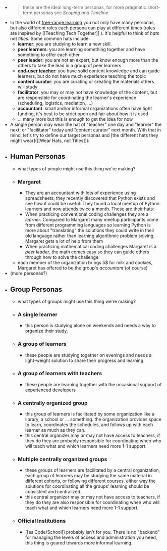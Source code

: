 - > these are the ideal long-term personas, for more pragmatic short-term personas see *_Scoping and Timeline_*
- In the world of [free-range learning](https://teachtogether.tech/en/index.html#g:free-range-learner) you not only have many personas, but also different roles each persona can play at different times (roles are inspired by [[Teaching Tech Together]] ). It's helpful to think of *_hats_* not *_titles_*. Some common hats include:
	- **learner**: you are studying to learn a new skill.
	- **peer learners**: you are learning something together and have something to offer each other
	- **peer leader**: you are not an expert, but know enough more than the others to take the lead in a group of peer learners
	- **[end-user teacher](https://teachtogether.tech/en/index.html#g:end-user-teacher)**: you have solid content knowledge and can guide learners, but do not have much experience teaching the topic
	- **content curator**: you are curating or creating the materials others will study
	- **facilitator**: you may or may not have knowledge of the content, but are responsible for coordinating the learner's experience (scheduling, logistics, mediation, ...)
	- **accountant**: small and/or informal organizations often have tight funding, it's best to be strict open and fair about how it is used
	- ... many more but this is enough to get the idea for now
- A single person may wear the hat of "teacher" one day and "learner" the next, or "facilitator" today and "content curator" next month. With that in mind, let's try to define our target personas and [the different hats they might wear]([[Wear Hats, not Titles]]):
- ## Human Personas
	- what types of people might use this thing we're making?
	- ### Margaret
		- They are an accountant with lots of experience using spreadsheets, they recently discovered that Python exists and see how it could be useful. They found a local meetup of Python learners and now attends twice a month. These are their hats:
		- When practicing conventional coding challenges they are a *_learner_*. Compared to Margaret many meetup participants come from different programming languages so learning Python is more about "translating" the solutions they could write in their old language rather than learning algorithmic problem solving. Margaret gets a lot of help from them
		- When practicing mathematical coding challenges Margaret is a *_peer leader_*, the math comes easy so they can guide others through how to solve the challenge
	- each member of the organization brings 5$ for milk and cookies, Margaret has offered to be the group's *_accountant_* (of course)
- (more personas?)
- ## Group Personas
	- what types of groups might use this thing we're making?
	- ### A single learner
		- this person is studying alone on weekends and needs a way to organize their study.
	- ### A group of learners
		- these people are studying together on evenings and needs a light-weight solution to share their progress and learning
	- ### A group of learners with teachers
		- these people are learning together with the occasional support of experienced developers
	- ### A centrally organized group
		- this group of learners is facilitated by some organization like a library, a school or ... something. the organization provides space to learn, coordinates the schedules, and follows up with each learner as much as they can.
		- this central organizer may or may not have access to teachers, if they do they are probably responsible for coordinating when who will teach what and which learners need more 1-1 support.
	- ### Multiple centrally organized groups
		- these groups of learners are facilitated by a central organization, each group of learners may be studying the same material in different cohorts, or following different courses. either way the solutions for coordinating all the groups' learning should be consistent and centralized.
		- this central organizer may or may not have access to teachers, if they do they are also responsible for coordinating when who will teach what and which learners need more 1-1 support.
	- ### Official Institutions
		- [[as Code/School]] probably isn't for you. There is no "backend" for managing the levels of access and administration you need, this thing is geared towards more informal learning.